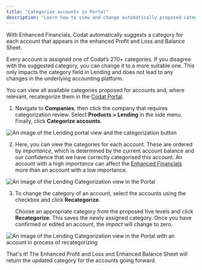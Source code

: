 ```yaml
---
title: "Categorize accounts in Portal"
description: "Learn how to view and change automatically proposed categories for enhanced balance sheet and profit and loss statements"
---
```

With Enhanced Financials, Codat automatically suggests a category for each account that appears in the enhanced Profit and Loss and Balance Sheet. 

Every account is assigned one of Codat’s 270+ categories.  If you disagree with the suggested category, you can change it to a more suitable one. This only impacts the category field in Lending and does not lead to any changes in the underlying accounting platform.

You can view all available categories proposed for accounts and, where relevant, recategorize them in the <a href="https://app.codat.io/" target="_blank">Codat Portal</a>. 

1. Navigate to **Companies**, then click the company that requires categorization review. Select **Products > Lending** in the side menu. Finally, click **Categorize accounts**. 

![An image of the Lending portal view and the categorization button](/img/lending/acct-categorization-v3-1.png)

2. Here, you can view the categories for each account.  These are ordered by _importance_, which is determined by the current account balance and our confidence that we have correctly categorised this account.  An account with a high _importance_ can affect the [Enhanced Financials](/lending/enhanced-financials/overview) more than an account with a low importance.

![An image of the Lending Categorization view in the Portal](/img/lending/acct-categorization-v3-2.png)

3. To change the category of an account, select the accounts using the checkbox and click **Recategorize**. 

   Choose an appropriate category from the proposed five levels and click **Recategorize**.  This saves the newly assigned category.  Once you have confirmed or edited an account, the _impact_ will change to zero.


![An image of the Lending Categorization view in the Portal with an account in process of recategorizing](/img/lending/acct-categorization-v3-3.png)

That's it! The Enhanced Profit and Loss and Enhanced Balance Sheet will return the updated category for the accounts going forward.
